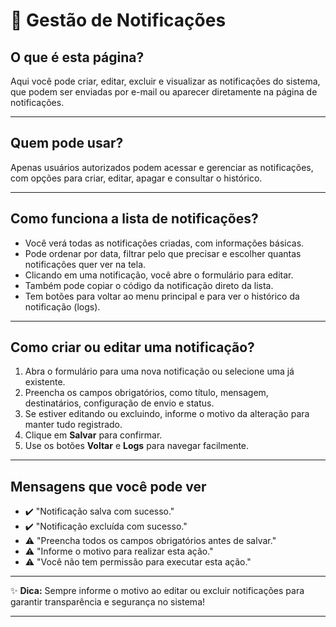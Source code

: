 # 📢 Gestão de Notificações

## O que é esta página?
Aqui você pode criar, editar, excluir e visualizar as notificações do sistema, que podem ser enviadas por e-mail ou aparecer diretamente na página de notificações.

---

## Quem pode usar?
Apenas usuários autorizados podem acessar e gerenciar as notificações, com opções para criar, editar, apagar e consultar o histórico.

---

## Como funciona a lista de notificações?
- Você verá todas as notificações criadas, com informações básicas.
- Pode ordenar por data, filtrar pelo que precisar e escolher quantas notificações quer ver na tela.
- Clicando em uma notificação, você abre o formulário para editar.
- Também pode copiar o código da notificação direto da lista.
- Tem botões para voltar ao menu principal e para ver o histórico da notificação (logs).

---

## Como criar ou editar uma notificação?
1. Abra o formulário para uma nova notificação ou selecione uma já existente.
2. Preencha os campos obrigatórios, como título, mensagem, destinatários, configuração de envio e status.
3. Se estiver editando ou excluindo, informe o motivo da alteração para manter tudo registrado.
4. Clique em **Salvar** para confirmar.
5. Use os botões **Voltar** e **Logs** para navegar facilmente.

---

## Mensagens que você pode ver
- ✔️ "Notificação salva com sucesso."
- ✔️ "Notificação excluída com sucesso."
- ⚠️ "Preencha todos os campos obrigatórios antes de salvar."
- ⚠️ "Informe o motivo para realizar esta ação."
- ⚠️ "Você não tem permissão para executar esta ação."

---

✨ **Dica:** Sempre informe o motivo ao editar ou excluir notificações para garantir transparência e segurança no sistema!

---